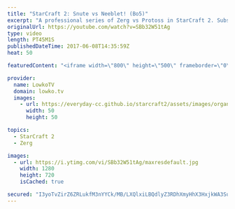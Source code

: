 ```yaml
---
title: "StarCraft 2: Snute vs Neeblet! (Bo5)"
excerpt: "A professional series of Zerg vs Protoss in StarCraft 2. Subscribe for more videos: http://lowko.tv/youtube More Starcraft 2 casts: https://goo.gl/aQC8uV  In this best of 5 series we see both players go for similar strategies. Neeblet focuses on a Stargate opener into the standard quick third base and"
originalUrl: https://youtube.com/watch?v=SBb32W51tAg
type: video
length: PT45M1S
publishedDateTime: 2017-06-08T14:35:59Z
heat: 50

featuredContent: "<iframe width=\"800\" height=\"500\" frameborder=\"0\" src=\"https://www.youtube.com/embed/SBb32W51tAg\" allow=\"accelerometer; autoplay; encrypted-media; gyroscope; picture-in-picture\" allowfullscreen></iframe>"

provider:
  name: LowkoTV
  domain: lowko.tv
  images:
    - url: https://everyday-cc.github.io/starcraft2/assets/images/organizations/lowko.tv-50x50.jpg
      width: 50
      height: 50

topics:
  - StarCraft 2
  - Zerg

images:
  - url: https://i.ytimg.com/vi/SBb32W51tAg/maxresdefault.jpg
    width: 1280
    height: 720
    isCached: true

secured: "I3yoTvZirZ6ZRLukfM3nYYCk/MB/LXQlxiLBQdlyZ3RDhXmyHhX3HxjkWA3SuTt6yJevGeA/1Kj7bAeF+9IuYJIZKp9ALtBFlWYnD8E3EF4YDGLs3pelw2bNy6czf1EdoUxnn96vVYSX2DFnvo/7335/8QHkTsA7AFeWSOb99rjCD1JBrdjLr4rqYDnK3IYfpsstJZlvP9lUekQFvrUYGrw4LQ2EvggsCNPKW++JXaNas/nGIjWdHfT4k9/WPklFrcGwtRxupo6LR6ScboWBOgrwNT61mKrIxBdPId0Zbt1EGUUxVnxb2c6xN5REZdVxENCFUgVGHzGBIcSGyGDCxj1uYblvWzUwHVWNrY+mvBRgXt7Md3whdSlAafz6P3VM5Fg7ihwQ4ph5YGUSxTMDNLQGEUDdqsvthVpZ5OL7Okc=;YX3+PSLaI1Ijw0ic5a7YKw=="
---
```


